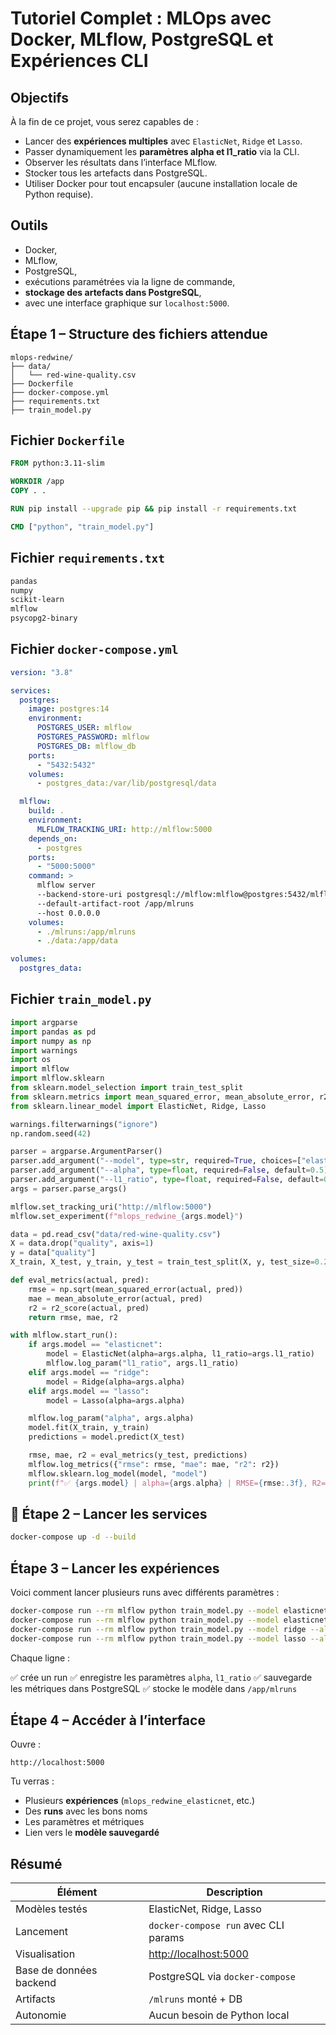 #  Tutoriel Complet : MLOps avec Docker, MLflow, PostgreSQL et Expériences CLI

##  Objectifs

À la fin de ce projet, vous serez capables de :

* Lancer des **expériences multiples** avec `ElasticNet`, `Ridge` et `Lasso`.
* Passer dynamiquement les **paramètres alpha et l1\_ratio** via la CLI.
* Observer les résultats dans l’interface MLflow.
* Stocker tous les artefacts dans PostgreSQL.
* Utiliser Docker pour tout encapsuler (aucune installation locale de Python requise).


##  Outils

* Docker,
* MLflow,
* PostgreSQL,
* exécutions paramétrées via la ligne de commande,
* **stockage des artefacts dans PostgreSQL**,
* avec une interface graphique sur `localhost:5000`.



##  Étape 1 – Structure des fichiers attendue

```
mlops-redwine/
├── data/
│   └── red-wine-quality.csv
├── Dockerfile
├── docker-compose.yml
├── requirements.txt
├── train_model.py
```



##  Fichier `Dockerfile`

```Dockerfile
FROM python:3.11-slim

WORKDIR /app
COPY . .

RUN pip install --upgrade pip && pip install -r requirements.txt

CMD ["python", "train_model.py"]
```



##  Fichier `requirements.txt`

```txt
pandas
numpy
scikit-learn
mlflow
psycopg2-binary
```



##  Fichier `docker-compose.yml`

```yaml
version: "3.8"

services:
  postgres:
    image: postgres:14
    environment:
      POSTGRES_USER: mlflow
      POSTGRES_PASSWORD: mlflow
      POSTGRES_DB: mlflow_db
    ports:
      - "5432:5432"
    volumes:
      - postgres_data:/var/lib/postgresql/data

  mlflow:
    build: .
    environment:
      MLFLOW_TRACKING_URI: http://mlflow:5000
    depends_on:
      - postgres
    ports:
      - "5000:5000"
    command: >
      mlflow server
      --backend-store-uri postgresql://mlflow:mlflow@postgres:5432/mlflow_db
      --default-artifact-root /app/mlruns
      --host 0.0.0.0
    volumes:
      - ./mlruns:/app/mlruns
      - ./data:/app/data

volumes:
  postgres_data:
```



##  Fichier `train_model.py`

```python
import argparse
import pandas as pd
import numpy as np
import warnings
import os
import mlflow
import mlflow.sklearn
from sklearn.model_selection import train_test_split
from sklearn.metrics import mean_squared_error, mean_absolute_error, r2_score
from sklearn.linear_model import ElasticNet, Ridge, Lasso

warnings.filterwarnings("ignore")
np.random.seed(42)

parser = argparse.ArgumentParser()
parser.add_argument("--model", type=str, required=True, choices=["elasticnet", "ridge", "lasso"])
parser.add_argument("--alpha", type=float, required=False, default=0.5)
parser.add_argument("--l1_ratio", type=float, required=False, default=0.5)
args = parser.parse_args()

mlflow.set_tracking_uri("http://mlflow:5000")
mlflow.set_experiment(f"mlops_redwine_{args.model}")

data = pd.read_csv("data/red-wine-quality.csv")
X = data.drop("quality", axis=1)
y = data["quality"]
X_train, X_test, y_train, y_test = train_test_split(X, y, test_size=0.25)

def eval_metrics(actual, pred):
    rmse = np.sqrt(mean_squared_error(actual, pred))
    mae = mean_absolute_error(actual, pred)
    r2 = r2_score(actual, pred)
    return rmse, mae, r2

with mlflow.start_run():
    if args.model == "elasticnet":
        model = ElasticNet(alpha=args.alpha, l1_ratio=args.l1_ratio)
        mlflow.log_param("l1_ratio", args.l1_ratio)
    elif args.model == "ridge":
        model = Ridge(alpha=args.alpha)
    elif args.model == "lasso":
        model = Lasso(alpha=args.alpha)

    mlflow.log_param("alpha", args.alpha)
    model.fit(X_train, y_train)
    predictions = model.predict(X_test)

    rmse, mae, r2 = eval_metrics(y_test, predictions)
    mlflow.log_metrics({"rmse": rmse, "mae": mae, "r2": r2})
    mlflow.sklearn.log_model(model, "model")
    print(f"✅ {args.model} | alpha={args.alpha} | RMSE={rmse:.3f}, R2={r2:.3f}")
```


## 🧪 Étape 2 – Lancer les services

```bash
docker-compose up -d --build
```



##  Étape 3 – Lancer les expériences

Voici comment lancer plusieurs runs avec différents paramètres :

```bash
docker-compose run --rm mlflow python train_model.py --model elasticnet --alpha 0.3 --l1_ratio 0.2
docker-compose run --rm mlflow python train_model.py --model elasticnet --alpha 0.6 --l1_ratio 0.7
docker-compose run --rm mlflow python train_model.py --model ridge --alpha 0.5
docker-compose run --rm mlflow python train_model.py --model lasso --alpha 1.0
```

Chaque ligne :

✅ crée un run
✅ enregistre les paramètres `alpha`, `l1_ratio`
✅ sauvegarde les métriques dans PostgreSQL
✅ stocke le modèle dans `/app/mlruns`



##  Étape 4 – Accéder à l’interface

Ouvre :

```
http://localhost:5000
```

Tu verras :

* Plusieurs **expériences** (`mlops_redwine_elasticnet`, etc.)
* Des **runs** avec les bons noms
* Les paramètres et métriques
* Lien vers le **modèle sauvegardé**


##  Résumé 

| Élément                 | Description                                    |
| ----------------------- | ---------------------------------------------- |
| Modèles testés          | ElasticNet, Ridge, Lasso                       |
| Lancement               | `docker-compose run` avec CLI params           |
| Visualisation           | [http://localhost:5000](http://localhost:5000) |
| Base de données backend | PostgreSQL via `docker-compose`                |
| Artifacts               | `/mlruns` monté + DB                           |
| Autonomie               | Aucun besoin de Python local                   |

